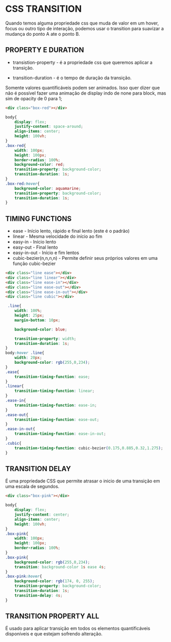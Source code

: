 # CSS TRANSITION

Quando temos alguma propriedade css que muda de valor em um hover, focus ou outro tipo de interação, podemos usar o transition para suavizar a mudança do ponto A ate o ponto B.

## PROPERTY E DURATION

- transistion-property - é a propriedade css que queremos aplicar a transição.

- transition-duration - é o tempo de duração da transição.

Somente valores quantificáveis podem ser animados. Isso quer dizer que não é possível fazer uma animação de display indo de none para block, mas sim de opacity de 0 para 1;

```html
<div class="box-red"></div>
```

```css
body{
    display: flex;
    justify-content: space-around;
    align-items: center;
    height: 100vh;
}
.box-red{
    width: 100px;
    height: 100px;
    border-radius: 100%;
    background-color: red;
    transition-property: background-color;
    transition-duration: 1s;
}
.box-red:hover{
    background-color: aquamarine;
    transition-property: background-color;
    transition-duration: 1s;
}
```

## TIMING FUNCTIONS

- ease - Início lento, rápido e final lento (este é o padrão)
- linear - Mesma velocidade do início ao fim
- easy-in - Início lento
- easy-out - Final lento
- easy-in-out - Início e fim lentos
- cubic-bezier(n,n,n,n) - Permite definir seus próprios valores em uma função cubic-bezier

```html
<div class="line ease"></div>
<div class="line linear"></div>
<div class="line ease-in"></div>
<div class="line ease-out"></div>
<div class="line ease-in-out"></div>
<div class="line cubic"></div>
```

```css
 .line{
    width: 100%;
    height: 25px;
    margin-bottom: 10px;

    background-color: blue;

    transition-property: width;
    transition-duration: 1s;
}
body:hover .line{
    width: 20px;
    background-color: rgb(255,0,234);
}
.ease{
    transition-timing-function: ease;
}
.linear{
    transition-timing-function: linear;
}
.ease-in{
    transition-timing-function: ease-in;
}
.ease-out{
    transition-timing-function: ease-out;
}
.ease-in-out{
    transition-timing-function: ease-in-out;
}
.cubic{
    transition-timing-function: cubic-bezier(0.175,0.885,0.32,1.275);
}
```

## TRANSITION DELAY

É uma propriedade CSS que permite atrasar o inicio de uma transição em uma escala de segundos.

```html
<div class="box-pink"></div>
```
```css
body{
    display: flex;
    justify-content: center;
    align-items: center;
    height: 100vh;
}
.box-pink{
    width: 100px;
    height: 100px;
    border-radius: 100%;
}
.box-pink{
    background-color: rgb(255,0,234);
    transition: background-color 1s ease 4s;
}
.box-pink:hover{
    background-color: rgb(174, 0, 255);
    transition-property: background-color;
    transition-duration: 1s;
    transition-delay: 4s;
}
```

## TRANSITION PROPERTY ALL

É usado para aplicar transição em todos os elementos quantificáveis disponíveis e que estejam sofrendo alteração.

```html

```

```css

```